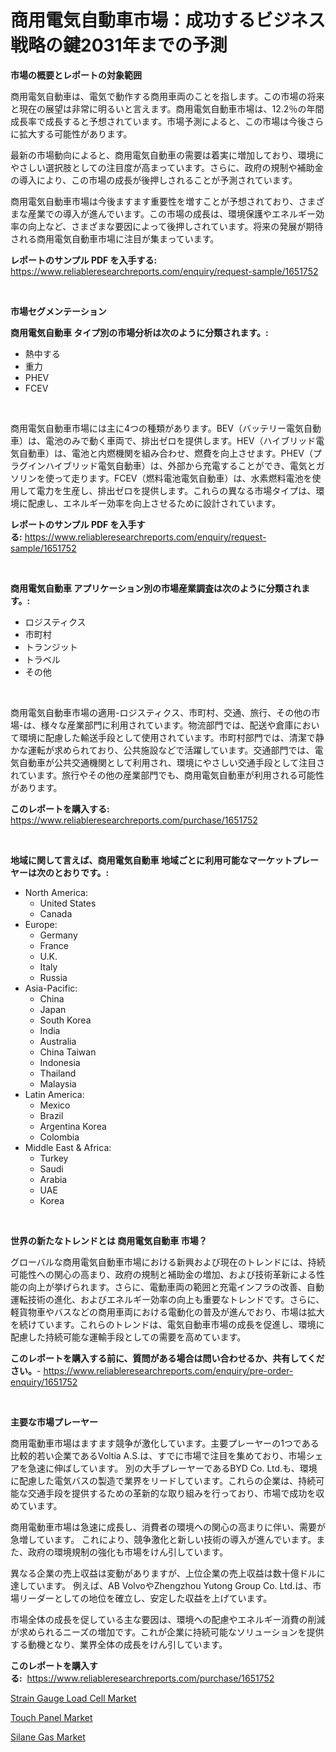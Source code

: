 <p><h1>商用電気自動車市場：成功するビジネス戦略の鍵2031年までの予測</h1></p><p><strong>市場の概要とレポートの対象範囲</strong></p>
<p><p>商用電気自動車は、電気で動作する商用車両のことを指します。この市場の将来と現在の展望は非常に明るいと言えます。商用電気自動車市場は、12.2％の年間成長率で成長すると予想されています。市場予測によると、この市場は今後さらに拡大する可能性があります。</p><p>最新の市場動向によると、商用電気自動車の需要は着実に増加しており、環境にやさしい選択肢としての注目度が高まっています。さらに、政府の規制や補助金の導入により、この市場の成長が後押しされることが予測されています。</p><p>商用電気自動車市場は今後ますます重要性を増すことが予想されており、さまざまな産業での導入が進んでいます。この市場の成長は、環境保護やエネルギー効率の向上など、さまざまな要因によって後押しされています。将来の発展が期待される商用電気自動車市場に注目が集まっています。</p></p>
<p><strong>レポートのサンプル PDF を入手する:</strong> <a href="https://www.reliableresearchreports.com/enquiry/request-sample/1651752">https://www.reliableresearchreports.com/enquiry/request-sample/1651752</a></p>
<p>&nbsp;</p>
<p><strong>市場セグメンテーション</strong></p>
<p><strong>商用電気自動車 タイプ別の市場分析は次のように分類されます。:</strong></p>
<p><ul><li>熱中する</li><li>重力</li><li>PHEV</li><li>FCEV</li></ul></p>
<p>&nbsp;</p>
<p><p>商用電気自動車市場には主に4つの種類があります。BEV（バッテリー電気自動車）は、電池のみで動く車両で、排出ゼロを提供します。HEV（ハイブリッド電気自動車）は、電池と内燃機関を組み合わせ、燃費を向上させます。PHEV（プラグインハイブリッド電気自動車）は、外部から充電することができ、電気とガソリンを使って走ります。FCEV（燃料電池電気自動車）は、水素燃料電池を使用して電力を生産し、排出ゼロを提供します。これらの異なる市場タイプは、環境に配慮し、エネルギー効率を向上させるために設計されています。</p></p>
<p><strong>レポートのサンプル PDF を入手する:</strong>&nbsp;<a href="https://www.reliableresearchreports.com/enquiry/request-sample/1651752">https://www.reliableresearchreports.com/enquiry/request-sample/1651752</a></p>
<p>&nbsp;</p>
<p><strong> 商用電気自動車 アプリケーション別の市場産業調査は次のように分類されます。:</strong></p>
<p><ul><li>ロジスティクス</li><li>市町村</li><li>トランジット</li><li>トラベル</li><li>その他</li></ul></p>
<p>&nbsp;</p>
<p><p>商用電気自動車市場の適用-ロジスティクス、市町村、交通、旅行、その他の市場-は、様々な産業部門に利用されています。物流部門では、配送や倉庫において環境に配慮した輸送手段として使用されています。市町村部門では、清潔で静かな運転が求められており、公共施設などで活躍しています。交通部門では、電気自動車が公共交通機関として利用され、環境にやさしい交通手段として注目されています。旅行やその他の産業部門でも、商用電気自動車が利用される可能性があります。</p></p>
<p><strong>このレポートを購入する:</strong>&nbsp; <a href="https://www.reliableresearchreports.com/purchase/1651752">https://www.reliableresearchreports.com/purchase/1651752</a></p>
<p>&nbsp;</p>
<p><strong>地域に関して言えば、商用電気自動車 地域ごとに利用可能なマーケットプレーヤーは次のとおりです。:</strong></p>
<p><ul>
    <li>
        North America:
        <ul>
            <li>United States</li>
            <li>Canada</li>
        </ul>
    </li>
    <li>
        Europe:
        <ul>
            <li>Germany</li>
            <li>France</li>
            <li>U.K.</li>
            <li>Italy</li>
            <li>Russia</li>
        </ul>
    </li>
    <li>
        Asia-Pacific:
        <ul>
            <li>China</li>
            <li>Japan</li>
            <li>South Korea</li>
            <li>India</li>
            <li>Australia</li>
            <li>China Taiwan</li>
            <li>Indonesia</li>
            <li>Thailand</li>
            <li>Malaysia</li>
        </ul>
    </li>
    <li>
        Latin America:
        <ul>
            <li>Mexico</li>
            <li>Brazil</li>
            <li>Argentina Korea</li>
            <li>Colombia</li>
        </ul>
    </li>
    <li>
        Middle East & Africa:
        <ul>
            <li>Turkey</li>
            <li>Saudi</li>
            <li>Arabia</li>
            <li>UAE</li>
            <li>Korea</li>
        </ul>
    </li>
    </ul></p>
<p>&nbsp;</p>
<p><strong>世界の新たなトレンドとは 商用電気自動車 市場？</strong></p>
<p><p>グローバルな商用電気自動車市場における新興および現在のトレンドには、持続可能性への関心の高まり、政府の規制と補助金の増加、および技術革新による性能の向上が挙げられます。さらに、電動車両の範囲と充電インフラの改善、自動運転技術の進化、およびエネルギー効率の向上も重要なトレンドです。さらに、軽貨物車やバスなどの商用車両における電動化の普及が進んでおり、市場は拡大を続けています。これらのトレンドは、電気自動車市場の成長を促進し、環境に配慮した持続可能な運輸手段としての需要を高めています。</p></p>
<p><strong>このレポートを購入する前に、質問がある場合は問い合わせるか、共有してください。</strong>- <a href="https://www.reliableresearchreports.com/enquiry/pre-order-enquiry/1651752">https://www.reliableresearchreports.com/enquiry/pre-order-enquiry/1651752</a></p>
<p>&nbsp;</p>
<p><strong>主要な市場プレーヤー</strong></p>
<p><p>商用電動車市場はますます競争が激化しています。主要プレーヤーの1つである比較的若い企業であるVoltia A.S.は、すでに市場で注目を集めており、市場シェアを急速に伸ばしています。 別の大手プレーヤーであるBYD Co. Ltd.も、環境に配慮した電気バスの製造で業界をリードしています。これらの企業は、持続可能な交通手段を提供するための革新的な取り組みを行っており、市場で成功を収めています。</p><p>商用電動車市場は急速に成長し、消費者の環境への関心の高まりに伴い、需要が急増しています。 これにより、競争激化と新しい技術の導入が進んでいます。また、政府の環境規制の強化も市場をけん引しています。</p><p>異なる企業の売上収益は変動がありますが、上位企業の売上収益は数十億ドルに達しています。 例えば、AB VolvoやZhengzhou Yutong Group Co. Ltd.は、市場リーダーとしての地位を確立し、安定した収益を上げています。</p><p>市場全体の成長を促している主な要因は、環境への配慮やエネルギー消費の削減が求められるニーズの増加です。これが企業に持続可能なソリューションを提供する動機となり、業界全体の成長をけん引しています。</p></p>
<p><strong>このレポートを購入する:</strong>&nbsp;&nbsp;<a href="https://www.reliableresearchreports.com/purchase/1651752">https://www.reliableresearchreports.com/purchase/1651752</a></p>
<p><p><a href="https://github.com/cecuraprangm/Market-Research-Report-List-2/blob/main/strain-gauge-load-cell-market.md">Strain Gauge Load Cell Market</a></p><p><a href="https://github.com/Airanohannonzb68e5pb53oc1/Market-Research-Report-List-1/blob/main/touch-panel-market.md">Touch Panel Market</a></p><p><a href="https://github.com/ChiragRP21/Market-Research-Report-List-3/blob/main/silane-gas-market.md">Silane Gas Market</a></p></p>